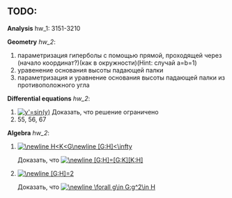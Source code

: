 ## TODO:

**Analysis** hw_1: 3151-3210

**Geometry** *hw_2*:
1) параметризация гиперболы с помощью прямой, проходящей через (начало координат?)(как в окружности)(Hint: случай a=b=1)
2) уравенение основания высоты падающей палки
3) параметризация и уравнение основания высоты падающей палки из противоположного угла

**Differential equations** *hw_2*:
1) <a href="https://www.codecogs.com/eqnedit.php?latex=y'=sin(y)" target="_blank"><img src="https://latex.codecogs.com/gif.latex?y'=sin(y)" title="y'=sin(y)" /></a> Доказать, что решение ограничено
2) 55, 56, 67

**Algebra** *hw_2*:
1) <a href="https://www.codecogs.com/eqnedit.php?latex=\newline&space;H<K<G\newline&space;[G:H]<\infty" target="_blank"><img src="https://latex.codecogs.com/gif.latex?\newline&space;H<K<G\newline&space;[G:H]<\infty" title="\newline H<K<G\newline [G:H]<\infty" /></a>

   Доказать, что <a href="https://www.codecogs.com/eqnedit.php?latex=\newline&space;[G:H]=[G:K][K:H]" target="_blank"><img src="https://latex.codecogs.com/gif.latex?\newline&space;[G:H]=[G:K][K:H]" title="\newline [G:H]=[G:K][K:H]" /></a>

2) <a href="https://www.codecogs.com/eqnedit.php?latex=\newline&space;[G:H]=2" target="_blank"><img src="https://latex.codecogs.com/gif.latex?\newline&space;[G:H]=2" title="\newline [G:H]=2" /></a>

   Доказать, что <a href="https://www.codecogs.com/eqnedit.php?latex=\newline&space;\forall&space;g\in&space;G:g^2\in&space;H" target="_blank"><img src="https://latex.codecogs.com/gif.latex?\newline&space;\forall&space;g\in&space;G:g^2\in&space;H" title="\newline \forall g\in G:g^2\in H" /></a>
